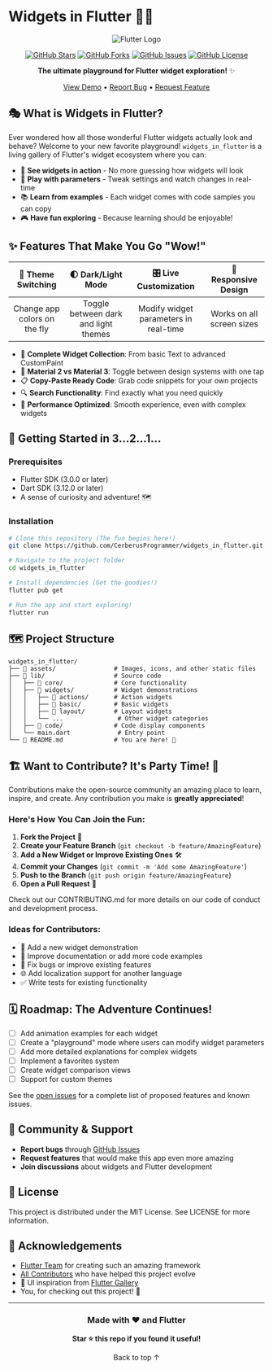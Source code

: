 # Widgets in Flutter 🌟✨

<div align="center">

![Flutter Logo](https://storage.googleapis.com/cms-storage-bucket/ec64036b4eacc9f3fd73.svg)

[![GitHub Stars](https://img.shields.io/github/stars/CerberusProgrammer/widgets_in_flutter?style=social)](https://github.com/CerberusProgrammer/widgets_in_flutter/stargazers)
[![GitHub Forks](https://img.shields.io/github/forks/CerberusProgrammer/widgets_in_flutter?style=social)](https://github.com/CerberusProgrammer/widgets_in_flutter/network/members)
[![GitHub Issues](https://img.shields.io/github/issues/CerberusProgrammer/widgets_in_flutter)](https://github.com/CerberusProgrammer/widgets_in_flutter/issues)
[![GitHub License](https://img.shields.io/github/license/CerberusProgrammer/widgets_in_flutter)](https://github.com/CerberusProgrammer/widgets_in_flutter/blob/main/LICENSE)

**The ultimate playground for Flutter widget exploration!** ✨

[View Demo](https://cerberusprogrammer.github.io/widgets_in_flutter/) •
[Report Bug](https://github.com/CerberusProgrammer/widgets_in_flutter/issues/new?template=bug_report.md) •
[Request Feature](https://github.com/CerberusProgrammer/widgets_in_flutter/issues/new?template=feature_request.md)

</div>

## 🎭 What is Widgets in Flutter?

Ever wondered how all those wonderful Flutter widgets actually look and behave? Welcome to your new favorite playground! `widgets_in_flutter` is a living gallery of Flutter's widget ecosystem where you can:

- 👀 **See widgets in action** - No more guessing how widgets will look
- 🎨 **Play with parameters** - Tweak settings and watch changes in real-time
- 📚 **Learn from examples** - Each widget comes with code samples you can copy
- 🎮 **Have fun exploring** - Because learning should be enjoyable!

## ✨ Features That Make You Go "Wow!" 

<div align="center">

| 🌈 Theme Switching | 🌓 Dark/Light Mode | 🎛️ Live Customization | 📱 Responsive Design |
|:------------------:|:------------------:|:----------------------:|:--------------------:|
| Change app colors on the fly | Toggle between dark and light themes | Modify widget parameters in real-time | Works on all screen sizes |

</div>

- 🧩 **Complete Widget Collection**: From basic Text to advanced CustomPaint
- 🔄 **Material 2 vs Material 3**: Toggle between design systems with one tap
- 📋 **Copy-Paste Ready Code**: Grab code snippets for your own projects
- 🔍 **Search Functionality**: Find exactly what you need quickly
- 🚀 **Performance Optimized**: Smooth experience, even with complex widgets

## 🚀 Getting Started in 3...2...1...

### Prerequisites

- Flutter SDK (3.0.0 or later)
- Dart SDK (3.12.0 or later)
- A sense of curiosity and adventure! 🗺️

### Installation

```bash
# Clone this repository (The fun begins here!)
git clone https://github.com/CerberusProgrammer/widgets_in_flutter.git

# Navigate to the project folder
cd widgets_in_flutter

# Install dependencies (Get the goodies!)
flutter pub get

# Run the app and start exploring!
flutter run
```

## 🗺️ Project Structure

```
widgets_in_flutter/
├── 📁 assets/                # Images, icons, and other static files
├── 📁 lib/                   # Source code
│   ├── 📁 core/              # Core functionality
│   ├── 📁 widgets/           # Widget demonstrations
│   │   ├── 📁 actions/       # Action widgets
│   │   ├── 📁 basic/         # Basic widgets
│   │   ├── 📁 layout/        # Layout widgets
│   │   └── ...               # Other widget categories
│   ├── 📁 code/              # Code display components
│   └── main.dart             # Entry point
└── 📝 README.md              # You are here! 👋
```

## 🏗️ Want to Contribute? It's Party Time! 🎉

Contributions make the open-source community an amazing place to learn, inspire, and create. Any contribution you make is **greatly appreciated**!

### Here's How You Can Join the Fun:

1. **Fork the Project** 🍴
2. **Create your Feature Branch** (`git checkout -b feature/AmazingFeature`)
3. **Add a New Widget or Improve Existing Ones** 🛠️
4. **Commit your Changes** (`git commit -m 'Add some AmazingFeature'`)
5. **Push to the Branch** (`git push origin feature/AmazingFeature`)
6. **Open a Pull Request** 🎯

Check out our CONTRIBUTING.md for more details on our code of conduct and development process.

### Ideas for Contributors:

- 🧩 Add a new widget demonstration
- 📝 Improve documentation or add more code examples
- 🐞 Fix bugs or improve existing features
- 🌐 Add localization support for another language
- ✅ Write tests for existing functionality

## 🗓️ Roadmap: The Adventure Continues!

- [ ] Add animation examples for each widget
- [ ] Create a "playground" mode where users can modify widget parameters
- [ ] Add more detailed explanations for complex widgets
- [ ] Implement a favorites system
- [ ] Create widget comparison views
- [ ] Support for custom themes

See the [open issues](https://github.com/CerberusProgrammer/widgets_in_flutter/issues) for a complete list of proposed features and known issues.

## 💬 Community & Support

- **Report bugs** through [GitHub Issues](https://github.com/CerberusProgrammer/widgets_in_flutter/issues)
- **Request features** that would make this app even more amazing
- **Join discussions** about widgets and Flutter development

## 📜 License

This project is distributed under the MIT License. See LICENSE for more information.

## 💖 Acknowledgements

- [Flutter Team](https://flutter.dev/) for creating such an amazing framework
- [All Contributors](https://github.com/CerberusProgrammer/widgets_in_flutter/graphs/contributors) who have helped this project evolve
- 🎨 UI inspiration from [Flutter Gallery](https://gallery.flutter.dev/)
- You, for checking out this project! 🙏

---

<div align="center">

### Made with ❤️ and Flutter

**Star ⭐ this repo if you found it useful!**

Back to top ↑

</div>